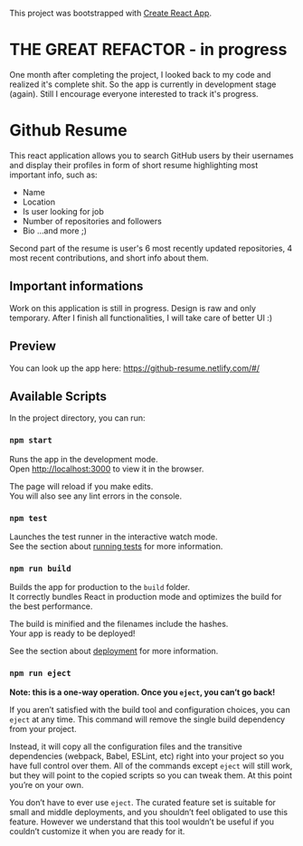This project was bootstrapped with [Create React App](https://github.com/facebook/create-react-app).

# THE GREAT REFACTOR - in progress

One month after completing the project, I looked back to my code and realized it's complete shit. So the app is currently in development stage (again). Still I encourage everyone interested to track it's progress. 

# Github Resume

This react application allows you to search GitHub users by their usernames and display their profiles in form of short resume highlighting most important info, such as:

- Name
- Location
- Is user looking for job
- Number of repositories and followers
- Bio
...and more ;)

Second part of the resume is user's 6 most recently updated repositories, 4 most recent contributions, and short info about them.

## Important informations

Work on this application is still in progress. Design is raw and only temporary. After I finish all functionalities, I will take care of better UI :)

## Preview

You can look up the app here: https://github-resume.netlify.com/#/

## Available Scripts

In the project directory, you can run:

### `npm start`

Runs the app in the development mode.<br />
Open [http://localhost:3000](http://localhost:3000) to view it in the browser.

The page will reload if you make edits.<br />
You will also see any lint errors in the console.

### `npm test`

Launches the test runner in the interactive watch mode.<br />
See the section about [running tests](https://facebook.github.io/create-react-app/docs/running-tests) for more information.

### `npm run build`

Builds the app for production to the `build` folder.<br />
It correctly bundles React in production mode and optimizes the build for the best performance.

The build is minified and the filenames include the hashes.<br />
Your app is ready to be deployed!

See the section about [deployment](https://facebook.github.io/create-react-app/docs/deployment) for more information.

### `npm run eject`

**Note: this is a one-way operation. Once you `eject`, you can’t go back!**

If you aren’t satisfied with the build tool and configuration choices, you can `eject` at any time. This command will remove the single build dependency from your project.

Instead, it will copy all the configuration files and the transitive dependencies (webpack, Babel, ESLint, etc) right into your project so you have full control over them. All of the commands except `eject` will still work, but they will point to the copied scripts so you can tweak them. At this point you’re on your own.

You don’t have to ever use `eject`. The curated feature set is suitable for small and middle deployments, and you shouldn’t feel obligated to use this feature. However we understand that this tool wouldn’t be useful if you couldn’t customize it when you are ready for it.
